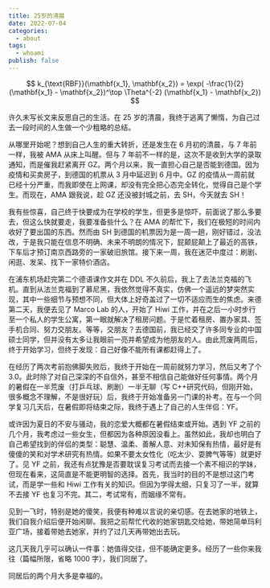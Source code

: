 ```yaml
---
title: 25岁的清晨
date: 2022-07-04
categories:
  - about
tags:
  - whoami
publish: false
---
```


$$
k_{\text{RBF}}(\mathbf{x_1}, \mathbf{x_2}) = \exp( -\frac{1}{2}(\mathbf{x_1} - \mathbf{x_2})^\top \Theta^{-2} (\mathbf{x_1} - \mathbf{x_2})
$$

许久未写长文来反思自己的生活。在 25 岁的清晨，我终于逃离了懒惰，为自己过去一段时间的人生做一个少粗略的总结。

从哪里开始呢？想到自己人生的重大转折，还是发生在 6 月初的清晨，与 7 年前一样，我被 AMA 从床上叫醒。但与 7 年前不一样的是，这次不是收到大学的录取通知，而是催我赶紧离开 GZ。两个月以来，我一直担心自己是否能到德国。因为疫情和买卖房子，到德国的机票从 3 月中延迟到 6 月中。GZ 的疫情从一周前就已经十分严重，而我即使在上网课，却没有完全把心态完全转化，觉得自己是个学生。而现在，AMA 跟我说，趁 GZ 还没被封城之前，去 SH，今天就去 SH！

我有些惊喜，自己终于快要成为在学校的学生，但更多是惊吓，前面说了那么多要去，但这么快就要走，我要准备些什么？在 AMA 的帮忙下，我们在极短的时间内收好了要出国的东西。然而由 SH 到德国的机票因为是一周一趟，刚好错过，没法改，于是我只能在信息不明确、未来不明朗的情况下，屁颠屁颠上了最近的高铁，下车后才预订南京西路旁的一家破旧旅馆。接下来一周，我在迷茫中度过：刷剧、闲逛、发呆、找下一家特价酒店。

在浦东机场赶完第二个德语课作文并在 DDL 不久前后，我上了去法兰克福的飞机。直到从法兰克福到了慕尼黑，我依然觉得不真实，仿佛一个遥远的梦突然实现，其中一些细节与预想不同，但大体上好奇盖过了一切不适应而生的焦虑。来德第二天，我便去见了 Marco Lab 的人，开始了 Hiwi 工作，并在之后一小时步行至一个私人的学生公寓，第一眼就解决了租房问题。于是忙着租房、置办家具、签手机合同、努力交朋友。等等，交朋友？去德国前，我已经交了许多同专业的中国硕士同学，但并没有太多让我眼前一亮并希望成为他朋友的人。由此荒废两周后，终于开始学习，但终于发现：自己好像不能所有课都赶得上了。

在经历了两次考前抱佛脚失败后，我终于开始在一周前就努力学习，然后又考了个 3.0。此时除了对自己深深的不自信外，甚至不相信自己能做好任何事情。两个月的暑假在一半荒废（打乒乓球、刷剧）一半无聊（写 C++研究代码，但刚开始，很多概念不理解，不是很好玩）后，我终于开始准备另一门课的补考。在与一个同学复习几天后，在暑假即将结束之际，我终于遇上了自己的人生伴侣：YF。

或许因为夏日的不安与骚动，我的恋爱大概都在暑假结束或开始。遇到 YF 之前的几个月，我考虑过一些女生，但都因为各种原因没看上。虽然如此，我却也明白了自己希望找到的伴侣的类型：聪慧、温柔、善解人意、对未知保有热情，最好是有傻傻的笑和对学术研究有热情。如果不要太女性化（吃太少、耍脾气等等）就更好了。见 YF 之前，我还有点犹豫是否要耽误复习考试而去接一个素不相识的学妹，但现在看来，这简直是不能更明智的选择。首先，我当时的目的不是想过这门考试，而是学一些和 Hiwi 工作有关的知识。但因为学得太细，只复习了一半，就算不去接 YF 也复习不完。其二，考试常有，而姻缘不常有。

见到一飞时，特别是她的傻笑，我便有种难以言说的亲切感。在去她家的地铁上，我们自我介绍后便开始闲聊。我把之前帮忙代收的她家钥匙交给她，带她简单玛利亚广场，接着带她去她家，并约了过几天再带她出去玩。

这几天我几乎可以确认一件事：她值得交往，但不能确定更多。经历了一些你来我往（篇幅所限，省略 1000 字），我们同居了。

同居后的两个月大多是幸福的。
